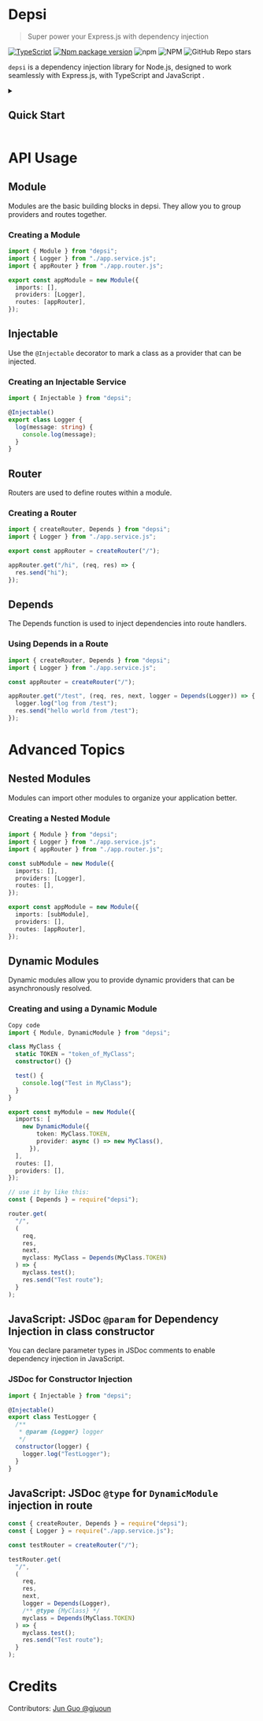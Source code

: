 # Depsi

> Super power your Express.js with dependency injection

[![TypeScript](https://img.shields.io/badge/--3178C6?logo=typescript&logoColor=ffffff)](https://www.typescriptlang.org/)
[![Npm package version](https://badgen.net/npm/v/depsi)](https://www.npmjs.com/package/depsi)
![npm](https://img.shields.io/npm/dw/depsi)
![NPM](https://img.shields.io/npm/l/depsi)
![GitHub Repo stars](https://img.shields.io/github/stars/deligenius/depsi?style=social)

`depsi` is a dependency injection library for Node.js, designed to work seamlessly with Express.js, with TypeScript and JavaScript .

<details>
<summary><h2>Quick Start</h3></summary>

### Installation

```bash
npm install depsi express @types/express
```

### Basic Setup

```typescript
//app.ts
import express from "express";
import { appModule } from "./app.module.js";

async function main() {
  const app = express();

  const routes = await appModule.register();
  for (const router of routes) {
    app.use(router.prefix, router);
  }

  app.listen(3000, () => {
    console.log("listen on port 3000");
  });
}

main();
```

```typescript
//app.service.ts
import { Injectable } from "depsi";

@Injectable()
export class Logger {
  log(message: string) {
    console.log(message);
  }
}
```

```typescript
//app.router.ts
import { Depends, Router, createRouter } from "depsi";
import { Logger } from "./app.service.js";

export const appRouter = createRouter("/");

appRouter.get("/hi", (req, res) => {
  res.send("hi");
});

appRouter.get("/test", (req, res, next, logger = Depends(Logger)) => {
  logger.log("log from /test");

  res.send("hello world from /test");
});
```

```typescript
//app.module.ts
import { appRouter } from "./app.router.js";
import { Module } from "depsi";
import { Logger } from "./app.service.js";

export const appModule = new Module({
  imports: [],
  providers: [Logger],
  routes: [appRouter],
});
```

### You're good to go

now run your app and `curl localhost:3000/test` to see the magic!

</details>

# API Usage

## Module

Modules are the basic building blocks in depsi. They allow you to group providers and routes together.

### Creating a Module

```typescript
import { Module } from "depsi";
import { Logger } from "./app.service.js";
import { appRouter } from "./app.router.js";

export const appModule = new Module({
  imports: [],
  providers: [Logger],
  routes: [appRouter],
});
```

## Injectable

Use the `@Injectable` decorator to mark a class as a provider that can be injected.

### Creating an Injectable Service

```typescript
import { Injectable } from "depsi";

@Injectable()
export class Logger {
  log(message: string) {
    console.log(message);
  }
}
```

## Router

Routers are used to define routes within a module.

### Creating a Router

```typescript
import { createRouter, Depends } from "depsi";
import { Logger } from "./app.service.js";

export const appRouter = createRouter("/");

appRouter.get("/hi", (req, res) => {
  res.send("hi");
});
```

## Depends

The Depends function is used to inject dependencies into route handlers.

### Using Depends in a Route

```typescript
import { createRouter, Depends } from "depsi";
import { Logger } from "./app.service.js";

const appRouter = createRouter("/");

appRouter.get("/test", (req, res, next, logger = Depends(Logger)) => {
  logger.log("log from /test");
  res.send("hello world from /test");
});
```

# Advanced Topics

## Nested Modules

Modules can import other modules to organize your application better.

### Creating a Nested Module

```typescript
import { Module } from "depsi";
import { Logger } from "./app.service.js";
import { appRouter } from "./app.router.js";

const subModule = new Module({
  imports: [],
  providers: [Logger],
  routes: [],
});

export const appModule = new Module({
  imports: [subModule],
  providers: [],
  routes: [appRouter],
});
```

## Dynamic Modules

Dynamic modules allow you to provide dynamic providers that can be asynchronously resolved.

### Creating and using a Dynamic Module

```typescript
Copy code
import { Module, DynamicModule } from "depsi";

class MyClass {
  static TOKEN = "token_of_MyClass";
  constructor() {}

  test() {
    console.log("Test in MyClass");
  }
}

export const myModule = new Module({
  imports: [
    new DynamicModule({
        token: MyClass.TOKEN,
        provider: async () => new MyClass(),
      }),
  ],
  routes: [],
  providers: [],
});

// use it by like this:
const { Depends } = require("depsi");

router.get(
  "/",
  (
    req,
    res,
    next,
    myclass: MyClass = Depends(MyClass.TOKEN)
  ) => {
    myclass.test();
    res.send("Test route");
  }
);

```

## JavaScript: JSDoc `@param` for Dependency Injection in class constructor

You can declare parameter types in JSDoc comments to enable dependency injection in JavaScript.

### JSDoc for Constructor Injection

```javascript
import { Injectable } from "depsi";

@Injectable()
export class TestLogger {
  /**
   * @param {Logger} logger
   */
  constructor(logger) {
    logger.log("TestLogger");
  }
}
```

## JavaScript: JSDoc `@type` for `DynamicModule` injection in route

```javascript
const { createRouter, Depends } = require("depsi");
const { Logger } = require("./app.service.js");

const testRouter = createRouter("/");

testRouter.get(
  "/",
  (
    req,
    res,
    next,
    logger = Depends(Logger),
    /** @type {MyClass} */
    myclass = Depends(MyClass.TOKEN)
  ) => {
    myclass.test();
    res.send("Test route");
  }
);
```


# Credits

Contributors: [Jun Guo @gjuoun](https://github.com/gjuoun)